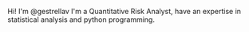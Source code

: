 Hi! I'm @gestrellav I'm a Quantitative Risk Analyst, have an expertise in statistical analysis and python programming.

<!---
gestrellav/gestrellav is a ✨ special ✨ repository because its `README.md` (this file) appears on your GitHub profile.
You can click the Preview link to take a look at your changes.
--->
